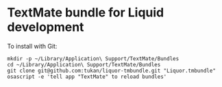 # TextMate bundle for Liquid development

To install with Git:

    mkdir -p ~/Library/Application\ Support/TextMate/Bundles
    cd ~/Library/Application\ Support/TextMate/Bundles
    git clone git@github.com:tukan/liquor-tmbundle.git "Liquor.tmbundle"
    osascript -e 'tell app "TextMate" to reload bundles'